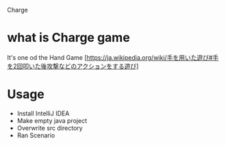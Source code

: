 Charge

# what is Charge game

It's one od the Hand Game
[https://ja.wikipedia.org/wiki/手を用いた遊び#手を2回叩いた後攻撃などのアクションをする遊び]

# Usage

- Install IntelliJ IDEA
- Make empty java project
- Overwrite src  directory
- Ran Scenario

